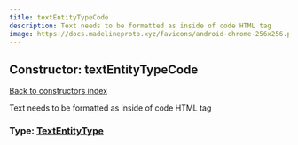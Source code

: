 ```yaml
---
title: textEntityTypeCode
description: Text needs to be formatted as inside of code HTML tag
image: https://docs.madelineproto.xyz/favicons/android-chrome-256x256.png
---
```

## Constructor: textEntityTypeCode  
[Back to constructors index](index.md)



Text needs to be formatted as inside of code HTML tag




### Type: [TextEntityType](../types/TextEntityType.md)


